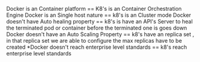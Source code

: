 Docker is an Container platform                    ==  K8's is an Container Orchestration Engine 
Docker is an Single host nature                    ==  k8's is an Cluster mode
Docker doesn't have Auto healing property          ==  k8's is have an API's Server to heal the terminated pod or container before the                                                         terminated one is goes down 
Docker doesn't have an Auto Scaling Property       ==  k8's have an replica set , in that replica set we are able to configure the max                                                         replicas have to be created
*Docker doesn't reach enterprise level standards   ==  k8's reach enterprise level standards
